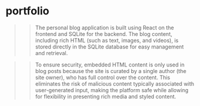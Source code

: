 # portfolio

>>The personal blog application is built using React on the frontend and SQLite for the backend. The blog content, including rich HTML (such as text, images, and videos), is stored directly in the SQLite database for easy management and retrieval.

>>To ensure security, embedded HTML content is only used in blog posts because the site is curated by a single author (the site owner), who has full control over the content. This eliminates the risk of malicious content typically associated with user-generated input, making the platform safe while allowing for flexibility in presenting rich media and styled content.
